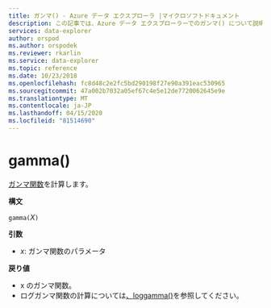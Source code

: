 ```yaml
---
title: ガンマ() - Azure データ エクスプローラ |マイクロソフトドキュメント
description: この記事では、Azure データ エクスプローラーでのガンマ() について説明します。
services: data-explorer
author: orspod
ms.author: orspodek
ms.reviewer: rkarlin
ms.service: data-explorer
ms.topic: reference
ms.date: 10/23/2018
ms.openlocfilehash: fc8d48c2e2fc5bd290198f27e90a391eac530965
ms.sourcegitcommit: 47a002b7032a05ef67c4e5e12de7720062645e9e
ms.translationtype: MT
ms.contentlocale: ja-JP
ms.lasthandoff: 04/15/2020
ms.locfileid: "81514690"
---
```

# <a name="gamma"></a>gamma()

[ガンマ関数](https://en.wikipedia.org/wiki/Gamma_function)を計算します。

**構文**

`gamma(`*X*`)`

**引数**

* *x*: ガンマ関数のパラメータ

**戻り値**

* x のガンマ関数。
* ログガンマ関数の計算については[、loggamma()](loggammafunction.md)を参照してください。